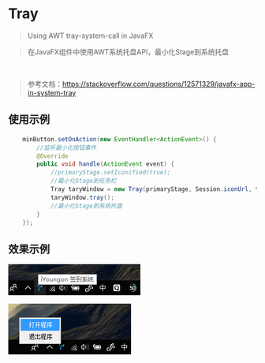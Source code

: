 # Tray

>Using AWT tray-system-call in JavaFX 


>在JavaFX组件中使用AWT系统托盘API，最小化Stage到系统托盘

 
>参考文档：https://stackoverflow.com/questions/12571329/javafx-app-in-system-tray

## 使用示例

```Java
	minButton.setOnAction(new EventHandler<ActionEvent>() {
		//监听最小化按钮事件
    	@Override
    	public void handle(ActionEvent event) {
    		//primaryStage.setIconified(true);
    		//最小化Stage到任务栏
    		Tray taryWindow = new Tray(primaryStage, Session.iconUrl, title);
    		taryWindow.tray();
    		//最小化Stage到系统托盘
    	}
	});    	
```

## 效果示例

![image](img/1.png)

![image](img/2.png)